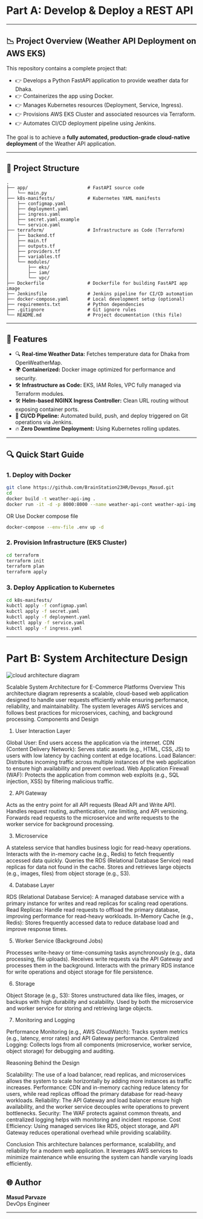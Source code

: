 # Part A: Develop & Deploy a REST API

---

## 📉 Project Overview (Weather API Deployment on AWS EKS)

This repository contains a complete project that:

- 👉 Develops a Python FastAPI application to provide weather data for Dhaka.
- 👉 Containerizes the app using Docker.
- 👉 Manages Kubernetes resources (Deployment, Service, Ingress).
- 👉 Provisions AWS EKS Cluster and associated resources via Terraform.
- 👉 Automates CI/CD deployment pipeline using Jenkins.

The goal is to achieve a **fully automated, production-grade cloud-native deployment** of the Weather API application.

---

## 📂 Project Structure

```plaintext
.
├── app/                      # FastAPI source code
│   └── main.py
├── k8s-manifests/            # Kubernetes YAML manifests
│   ├── configmap.yaml
│   ├── deployment.yaml
│   ├── ingress.yaml
│   ├── secret.yaml.example
│   └── service.yaml
├── terraform/                # Infrastructure as Code (Terraform)
│   ├── backend.tf
│   ├── main.tf
│   ├── outputs.tf
│   ├── providers.tf
│   ├── variables.tf
│   └── modules/
│       ├── eks/
│       ├── iam/
│       └── vpc/
├── Dockerfile                # Dockerfile for building FastAPI app image
├── Jenkinsfile               # Jenkins pipeline for CI/CD automation
├── docker-compose.yaml       # Local development setup (optional)
├── requirements.txt          # Python dependencies
├── .gitignore                # Git ignore rules
└── README.md                 # Project documentation (this file)
```

---

## 🚀 Features

- 🔍 **Real-time Weather Data:** Fetches temperature data for Dhaka from OpenWeatherMap.
- 🌍 **Containerized:** Docker image optimized for performance and security.
- 🛠️ **Infrastructure as Code:** EKS, IAM Roles, VPC fully managed via Terraform modules.
- 🛠️ **Helm-based NGINX Ingress Controller:** Clean URL routing without exposing container ports.
- 🔄 **CI/CD Pipeline:** Automated build, push, and deploy triggered on Git operations via Jenkins.
- 🔥 **Zero Downtime Deployment:** Using Kubernetes rolling updates.

---

## 🔍 Quick Start Guide

### 1. Deploy with Docker

```bash
git clone https://github.com/BrainStation23HR/Devops_Masud.git
cd 
docker build -t weather-api-img .
docker run -it -d -p 8000:8000 --name weather-api-cont weather-api-img
```
OR Use Docker compose file 

```bash
docker-compose --env-file .env up -d
```
### 2. Provision Infrastructure (EKS Cluster)

```bash
cd terraform
terraform init
terraform plan
terraform apply
```

### 3. Deploy Application to Kubernetes

```bash
cd k8s-manifests/
kubctl apply -f configmap.yaml
kubctl apply -f secret.yaml
kubctl apply -f deployment.yaml
kubectl apply -f service.yaml
kubctl apply -f ingress.yaml
```
---

# Part B: System Architecture Design

![cloud architecture diagram](https://github.com/user-attachments/assets/23ec8119-bdf6-46c9-bf3e-68122f25e28a)

Scalable System Architecture for E-Commerce Platforms
Overview
This architecture diagram represents a scalable, cloud-based web application designed to handle user requests efficiently while ensuring performance, reliability, and maintainability. The system leverages AWS services and follows best practices for microservices, caching, and background processing.
Components and Design
1. User Interaction Layer

Global User: End users access the application via the internet.
CDN (Content Delivery Network): Serves static assets (e.g., HTML, CSS, JS) to users with low latency by caching content at edge locations.
Load Balancer: Distributes incoming traffic across multiple instances of the web application to ensure high availability and prevent overload.
Web Application Firewall (WAF): Protects the application from common web exploits (e.g., SQL injection, XSS) by filtering malicious traffic.

2. API Gateway

Acts as the entry point for all API requests (Read API and Write API).
Handles request routing, authentication, rate limiting, and API versioning.
Forwards read requests to the microservice and write requests to the worker service for background processing.

3. Microservice

A stateless service that handles business logic for read-heavy operations.
Interacts with the in-memory cache (e.g., Redis) to fetch frequently accessed data quickly.
Queries the RDS (Relational Database Service) read replicas for data not found in the cache.
Stores and retrieves large objects (e.g., images, files) from object storage (e.g., S3).

4. Database Layer

RDS (Relational Database Service): A managed database service with a primary instance for writes and read replicas for scaling read operations.
Read Replicas: Handle read requests to offload the primary database, improving performance for read-heavy workloads.
In-Memory Cache (e.g., Redis): Stores frequently accessed data to reduce database load and improve response times.

5. Worker Service (Background Jobs)

Processes write-heavy or time-consuming tasks asynchronously (e.g., data processing, file uploads).
Receives write requests via the API Gateway and processes them in the background.
Interacts with the primary RDS instance for write operations and object storage for file persistence.

6. Storage

Object Storage (e.g., S3): Stores unstructured data like files, images, or backups with high durability and scalability.
Used by both the microservice and worker service for storing and retrieving large objects.

7. Monitoring and Logging

Performance Monitoring (e.g., AWS CloudWatch): Tracks system metrics (e.g., latency, error rates) and API Gateway performance.
Centralized Logging: Collects logs from all components (microservice, worker service, object storage) for debugging and auditing.

Reasoning Behind the Design

Scalability: The use of a load balancer, read replicas, and microservices allows the system to scale horizontally by adding more instances as traffic increases.
Performance: CDN and in-memory caching reduce latency for users, while read replicas offload the primary database for read-heavy workloads.
Reliability: The API Gateway and load balancer ensure high availability, and the worker service decouples write operations to prevent bottlenecks.
Security: The WAF protects against common threats, and centralized logging helps with monitoring and incident response.
Cost Efficiency: Using managed services like RDS, object storage, and API Gateway reduces operational overhead while providing scalability.

Conclusion
This architecture balances performance, scalability, and reliability for a modern web application. It leverages AWS services to minimize maintenance while ensuring the system can handle varying loads efficiently.


## 🌐 Author

**Masud Parvaze**\
DevOps Engineer

---
